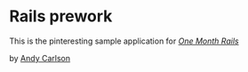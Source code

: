 # Rails prework

This is the pinteresting sample application for 
[*One Month Rails*](http://onemonthrails.com)


by [Andy Carlson](https://github.com/andycarlson13)